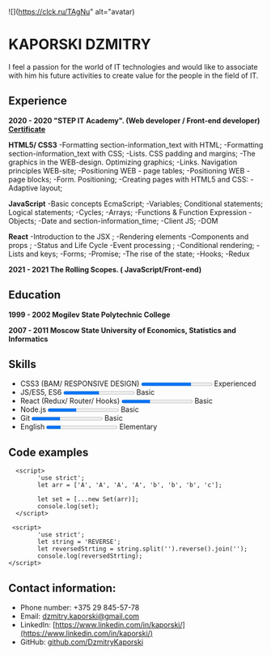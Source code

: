 ![](https://clck.ru/TAgNu" alt="avatar)

# KAPORSKI DZMITRY

I feel a passion for the world of IT technologies and would like to associate with him his future activities to create value for the people in the field of IT.

## Experience <br>

**2020 - 2020
"STEP IT Academy".  (Web developer / Front-end developer) [Certificate](https://clck.ru/QckyA)**

**HTML5/ CSS3**
-Formatting section-information_text with HTML;
-Formatting section-information_text with CSS;
-Lists. CSS padding and margins;
-The graphics in the WEB-design. Optimizing graphics;
-Links. Navigation principles WEB-site;
-Positioning WEB - page tables;
-Positioning WEB - page blocks;
-Form. Positioning;
-Creating pages with HTML5 and CSS:
-Adaptive layout;

**JavaScript**
-Basic concepts EcmaScript;
-Variables; Conditional statements; Logical statements;
-Cycles;
-Arrays;
-Functions & Function Expression
-Objects;
-Date and section-information_time;
-Client JS;
-DOM 

**React**
-Introduction to the JSX ;
-Rendering elements
-Components and props ;
-Status and Life Cycle
-Event processing ;
-Conditional rendering;
-Lists and keys;
-Forms;
-Promise;
-The rise of the state;
-Hooks;
-Redux

**2021 - 2021
The Rolling Scopes.  ( JavaScript/Front-end)**


## Education <br>

**1999 - 2002
Mogilev State Polytechnic College**

**2007 - 2011
Moscow State University of Economics, Statistics and Informatics**

## Skills <br>


- CSS3 (BAM/ RESPONSIVE DESIGN)
<progress value="7" max="10"></progress> Experienced
- JS/ES5, ES6
<progress value="5" max="10"></progress> Basic
- React (Redux/ Router/ Hooks)
<progress value="4" max="10"></progress> Basic
- Node.js
<progress value="4" max="10"></progress> Basic
- Git
<progress value="4" max="10"></progress> Basic
- English
<progress value="2" max="10"></progress> Elementary

## Code examples

```
  <script>
        'use strict';
        let arr = ['A', 'A', 'A', 'A', 'b', 'b', 'b', 'c'];

        let set = [...new Set(arr)]; 
        console.log(set);
  </script>
```

```
 <script>
        'use strict';
        let string = 'REVERSE';
        let reversedStrting = string.split('').reverse().join('');
        console.log(reversedStrting);
</script>
```

## Contact information: <br>

- Phone number: +375 29 845-57-78
- Email:  dzmitry.kaporski@gmail.com
- LinkedIn: [https://www.linkedin.com/in/kaporski/](https://www.linkedin.com/in/kaporski/)
- GitHub: [github.com/DzmitryKaporski](https://github.com/DzmitryKaporski)
